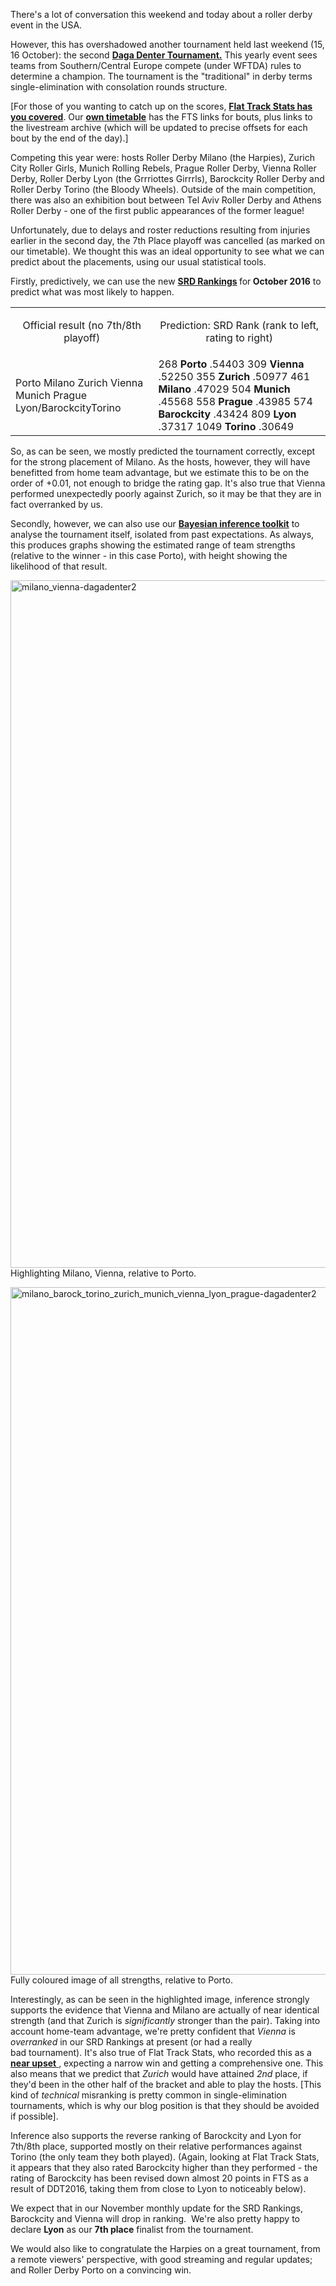<html><body><p>There's a lot of conversation this weekend and today about a roller derby event in the USA.

However, this has overshadowed another tournament held last weekend (15, 16 October): the second <strong><a href="https://www.facebook.com/events/1605499439760237/">Daga Denter Tournament.</a></strong> This yearly event sees teams from Southern/Central Europe compete (under WFTDA) rules to determine a champion. The tournament is the "traditional" in derby terms single-elimination with consolation rounds structure.

[For those of you wanting to catch up on the scores, <strong><a href="http://flattrackstats.com/tournaments/85830">Flat Track Stats has you covered</a></strong>. Our <strong><a href="http://aoanla.pythonanywhere.com/dagadenter.html">own timetable</a></strong> has the FTS links for bouts, plus links to the livestream archive (which will be updated to precise offsets for each bout by the end of the day).]

Competing this year were: hosts Roller Derby Milano (the Harpies), Zurich City Roller Girls, Munich Rolling Rebels, Prague Roller Derby, Vienna Roller Derby, Roller Derby Lyon (the Grrriottes Girrrls), Barockcity Roller Derby and Roller Derby Torino (the Bloody Wheels). Outside of the main competition, there was also an exhibition bout between Tel Aviv Roller Derby and Athens Roller Derby - one of the first public appearances of the former league!

Unfortunately, due to delays and roster reductions resulting from injuries earlier in the second day, the 7th Place playoff was cancelled (as marked on our timetable). We thought this was an ideal opportunity to see what we can predict about the placements, using our usual statistical tools.

Firstly, predictively, we can use the new <strong><a href="https://www.scottishrollerderbyblog.com/2016/10/08/ranking-the-world-and-other-fts-visualisations/3">SRD Rankings</a> </strong>for<strong> October 2016</strong> to predict what was most likely to happen.
</p><table>
<tbody>
<tr>
<td>
<p style="text-align:center;">Official result
<span style="font-family:inherit;font-size:inherit;">(no 7th/8th playoff)</span></p>
</td>
<td>
<p style="text-align:center;">Prediction:
SRD Rank (rank to left, rating to right)</p>
</td>
</tr>
<tr>
<td>Porto
Milano
Zurich
Vienna
Munich
Prague
Lyon/BarockcityTorino</td>
<td>268 <strong>Porto</strong> .54403
309 <strong>Vienna</strong> .52250
355 <strong>Zurich</strong> .50977
461 <strong>Milano</strong> .47029
504 <strong>Munich</strong> .45568
558 <strong>Prague</strong> .43985
574 <strong>Barockcity</strong> .43424
809 <strong>Lyon</strong> .37317
1049 <strong>Torino</strong> .30649</td>
</tr>
</tbody>
</table>
So, as can be seen, we mostly predicted the tournament correctly, except for the strong placement of Milano. As the hosts, however, they will have benefitted from home team advantage, but we estimate this to be on the order of +0.01, not enough to bridge the rating gap. It's also true that Vienna performed unexpectedly poorly against Zurich, so it may be that they are in fact overranked by us.

Secondly, however, we can also use our <strong><a href="https://www.scottishrollerderbyblog.com/posts/2016/03/08/european-smackdown-the-statistics/">Bayesian inference toolkit</a></strong> to analyse the tournament itself, isolated from past expectations. As always, this produces graphs showing the estimated range of team strengths (relative to the winner - in this case Porto), with height showing the likelihood of that result.

<img class="alignnone size-full wp-image-9499" src="/2016/10/milano_vienna-dagadenter21.png" alt="milano_vienna-dagadenter2" width="2000" height="1100"> Highlighting Milano, Vienna, relative to Porto.

<img class="alignnone size-full wp-image-9498" src="/2016/10/milano_barock_torino_zurich_munich_vienna_lyon_prague-dagadenter21.png" alt="milano_barock_torino_zurich_munich_vienna_lyon_prague-dagadenter2" width="2000" height="1100"> Fully coloured image of all strengths, relative to Porto.

Interestingly, as can be seen in the highlighted image, inference strongly supports the evidence that Vienna and Milano are actually of near identical strength (and that Zurich is <em>significantly</em> stronger than the pair). Taking into account home-team advantage, we're pretty confident that <em>Vienna</em> is <em>overranked</em> in our SRD Rankings at present (or had a really bad tournament). It's also true of Flat Track Stats, who recorded this as a<a href="http://flattrackstats.com/bouts/85905/rankings"><strong> near upset</strong> </a>, expecting a narrow win and getting a comprehensive one. This also means that we predict that <em>Zurich</em> would have attained <em>2nd</em> place, if they'd been in the other half of the bracket and able to play the hosts. [This kind of <em>technical</em> misranking is pretty common in single-elimination tournaments, which is why our blog position is that they should be avoided if possible].

Inference also supports the reverse ranking of Barockcity and Lyon for 7th/8th place, supported mostly on their relative performances against Torino (the only team they both played). (Again, looking at Flat Track Stats, it appears that they also rated Barockcity higher than they performed - the rating of Barockcity has been revised down almost 20 points in FTS as a result of DDT2016, taking them from close to Lyon to noticeably below).

We expect that in our November monthly update for the SRD Rankings, Barockcity and Vienna will drop in ranking.  We're also pretty happy to declare <strong>Lyon</strong> as our <strong>7th place</strong> finalist from the tournament.

We would also like to congratulate the Harpies on a great tournament, from a remote viewers' perspective, with good streaming and regular updates; and Roller Derby Porto on a convincing win.</body></html>

